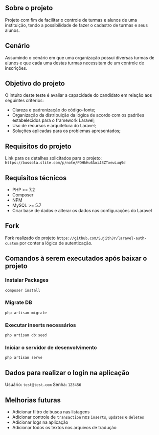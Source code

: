 ## Sobre o projeto

Projeto com fim de facilitar o controle de turmas e alunos de uma instituição, tendo a possibilidade de fazer o cadastro de turmas e seus alunos. 

## Cenário

Assumindo o cenário em que uma organização possui diversas turmas de alunos e que cada uma destas turmas necessitam de um controle de inscrições.

## Objetivo do projeto

O intuito deste teste é avaliar a capacidade do candidato em relação aos seguintes critérios:

- Clareza e padronização do código-fonte;
- Organização da distribuição da lógica de acordo com os padrões estabelecidos para o framework Laravel;
- Uso de recursos e arquitetura do Laravel;
- Soluções aplicadas para os problemas apresentados;

## Requisitos do projeto

Link para os detalhes solicitados para o projeto: `https://bussola.slite.com/p/note/PDHkHu6AoiJ8ZTxewLuq9d`

## Requisitos técnicos

- PHP >= 7.2
- Composer
- NPM
- MySQL >= 5.7
- Criar base de dados e alterar os dados nas configurações do Laravel

## Fork

Fork realizado do projeto `https://github.com/SujithJr/laravel-auth-custom` por conter a lógica de autenticação.

## Comandos à serem executados após baixar o projeto

### Instalar Packages
`composer install`

### Migrate DB
`php artisan migrate`

### Executar inserts necessários
`php artisan db:seed`

### Iniciar o servidor de desenvolvimento
`php artisan serve`

## Dados para realizar o login na aplicação

Usuário: `test@test.com`
Senha: `123456`

## Melhorias futuras

- Adicionar filtro de busca nas listagens
- Adicionar controle de `transaction` nos `inserts`, `updates` e `deletes`
- Adicionar logs na aplicação
- Adicionar todos os textos nos arquivos de tradução